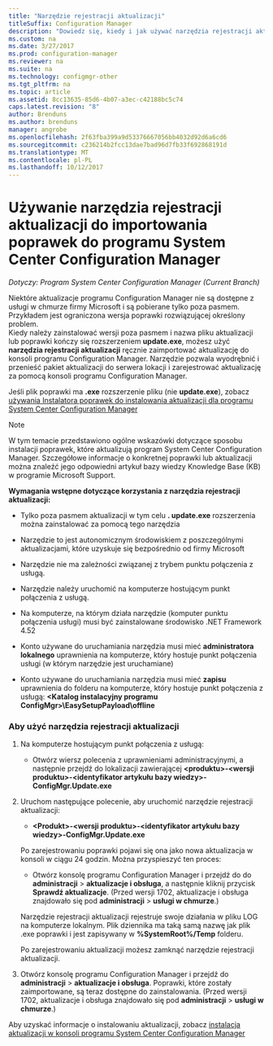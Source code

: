```yaml
---
title: "Narzędzie rejestracji aktualizacji"
titleSuffix: Configuration Manager
description: "Dowiedz się, kiedy i jak używać narzędzia rejestracji aktualizacji ręcznie zaimportować aktualizację do konsoli programu Configuration Manager."
ms.custom: na
ms.date: 3/27/2017
ms.prod: configuration-manager
ms.reviewer: na
ms.suite: na
ms.technology: configmgr-other
ms.tgt_pltfrm: na
ms.topic: article
ms.assetid: 8cc13635-85d6-4b07-a3ec-c42188bc5c74
caps.latest.revision: "8"
author: Brenduns
ms.author: brenduns
manager: angrobe
ms.openlocfilehash: 2f63fba399a9d53376667056bb4032d92d6a6cd6
ms.sourcegitcommit: c236214b2fcc13dae7bad96d7fb33f692868191d
ms.translationtype: MT
ms.contentlocale: pl-PL
ms.lasthandoff: 10/12/2017
---
```

# <a name="use-the-update-registration-tool-to-import-hotfixes-to-system-center-configuration-manager"></a>Używanie narzędzia rejestracji aktualizacji do importowania poprawek do programu System Center Configuration Manager

*Dotyczy: Program System Center Configuration Manager (Current Branch)*

Niektóre aktualizacje programu Configuration Manager nie są dostępne z usługi w chmurze firmy Microsoft i są pobierane tylko poza pasmem. Przykładem jest ograniczona wersja poprawki rozwiązującej określony problem.   
Kiedy należy zainstalować wersji poza pasmem i nazwa pliku aktualizacji lub poprawki kończy się rozszerzeniem **update.exe**, możesz użyć **narzędzia rejestracji aktualizacji** ręcznie zaimportować aktualizację do konsoli programu Configuration Manager. Narzędzie pozwala wyodrębnić i przenieść pakiet aktualizacji do serwera lokacji i zarejestrować aktualizację za pomocą konsoli programu Configuration Manager.  

 Jeśli plik poprawki ma **.exe** rozszerzenie pliku (nie **update.exe**), zobacz [używania Instalatora poprawek do instalowania aktualizacji dla programu System Center Configuration Manager](../../../core/servers/manage/use-the-hotfix-installer-to-install-updates.md)  

> [!NOTE]  
>  W tym temacie przedstawiono ogólne wskazówki dotyczące sposobu instalacji poprawek, które aktualizują program System Center Configuration Manager. Szczegółowe informacje o konkretnej poprawki lub aktualizacji można znaleźć jego odpowiedni artykuł bazy wiedzy Knowledge Base (KB) w programie Microsoft Support.  

 **Wymagania wstępne dotyczące korzystania z narzędzia rejestracji aktualizacji:**  

-   Tylko poza pasmem aktualizacji w tym celu **. update.exe** rozszerzenia można zainstalować za pomocą tego narzędzia  

-   Narzędzie to jest autonomicznym środowiskiem z poszczególnymi aktualizacjami, które uzyskuje się bezpośrednio od firmy Microsoft  

-   Narzędzie nie ma zależności związanej z trybem punktu połączenia z usługą.  

-   Narzędzie należy uruchomić na komputerze hostującym punkt połączenia z usługą.  

-   Na komputerze, na którym działa narzędzie (komputer punktu połączenia usługi) musi być zainstalowane środowisko .NET Framework 4.52  

-   Konto używane do uruchamiania narzędzia musi mieć **administratora lokalnego** uprawnienia na komputerze, który hostuje punkt połączenia usługi (w którym narzędzie jest uruchamiane)  

-   Konto używane do uruchamiania narzędzia musi mieć **zapisu** uprawnienia do folderu na komputerze, który hostuje punkt połączenia z usługą:  **&lt;Katalog instalacyjny programu ConfigMgr\>\EasySetupPayload\offline**  

### <a name="to-use-the-update-registration-tool"></a>Aby użyć narzędzia rejestracji aktualizacji  

1.  Na komputerze hostującym punkt połączenia z usługą:  

    -   Otwórz wiersz polecenia z uprawnieniami administracyjnymi, a następnie przejdź do lokalizacji zawierającej  **&lt;produktu\>-&lt;wersji produktu\>-&lt;identyfikator artykułu bazy wiedzy\>-ConfigMgr.Update.exe**  

2.  Uruchom następujące polecenie, aby uruchomić narzędzie rejestracji aktualizacji:  

    -   **&lt;Produkt\>-&lt;wersji produktu\>-&lt;identyfikator artykułu bazy wiedzy\>-ConfigMgr.Update.exe**  

    Po zarejestrowaniu poprawki pojawi się ona jako nowa aktualizacja w konsoli w ciągu 24 godzin.  Można przyspieszyć ten proces:

    - Otwórz konsolę programu Configuration Manager i przejdź do do **administracji** > **aktualizacje i obsługa**, a następnie kliknij przycisk **Sprawdź aktualizacje**. (Przed wersji 1702, aktualizacje i obsługa znajdowało się pod **administracji** > **usługi w chmurze**.) 

    Narzędzie rejestracji aktualizacji rejestruje swoje działania w pliku LOG na komputerze lokalnym. Plik dziennika ma taką samą nazwę jak plik .exe poprawki i jest zapisywany w **%SystemRoot%/Temp** folderu.  

     Po zarejestrowaniu aktualizacji możesz zamknąć narzędzie rejestracji aktualizacji.  

3.  Otwórz konsolę programu Configuration Manager i przejdź do **administracji** > **aktualizacje i obsługa**. Poprawki, które zostały zaimportowane, są teraz dostępne do zainstalowania. (Przed wersji 1702, aktualizacje i obsługa znajdowało się pod **administracji** > **usługi w chmurze**.)

 Aby uzyskać informacje o instalowaniu aktualizacji, zobacz [instalacja aktualizacji w konsoli programu System Center Configuration Manager](../../../core/servers/manage/install-in-console-updates.md)  
